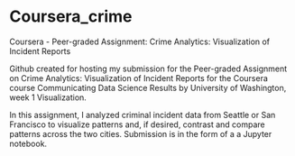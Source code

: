 # Coursera_crime
Coursera - Peer-graded Assignment: Crime Analytics: Visualization of Incident Reports

Github created for hosting my submission for the Peer-graded Assignment on Crime Analytics: Visualization of Incident Reports for the Coursera course Communicating Data Science Results by University of Washington, week 1 Visualization.

In this assignment, I analyzed criminal incident data from Seattle or San Francisco to visualize patterns and, if desired, contrast and compare patterns across the two cities. Submission is in the form of a a Jupyter notebook.
